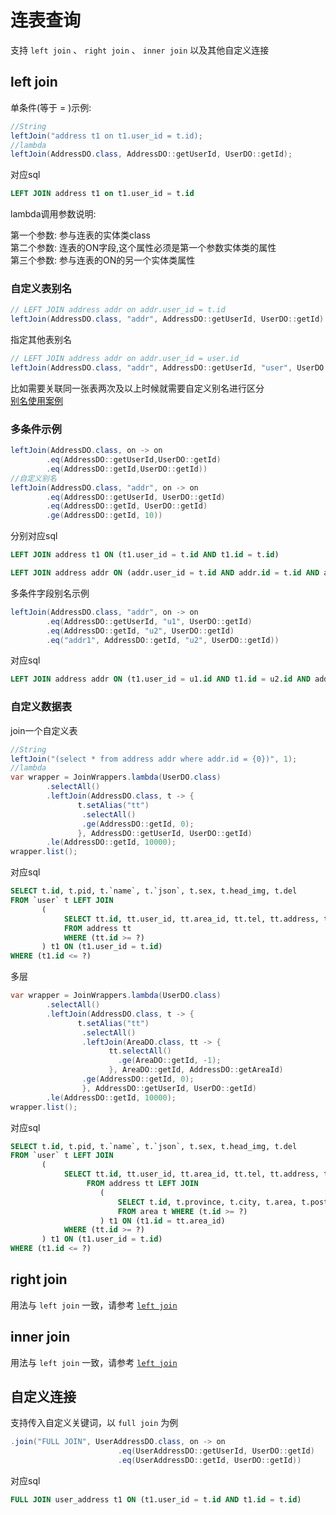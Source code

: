 # 连表查询

支持 `left join` 、 `right join` 、 `inner join` 以及其他自定义连接

## left join

单条件(等于 = )示例:

```java
//String
leftJoin("address t1 on t1.user_id = t.id);
//lambda
leftJoin(AddressDO.class, AddressDO::getUserId, UserDO::getId);
```

对应sql
```sql
LEFT JOIN address t1 on t1.user_id = t.id
```

lambda调用参数说明:

第一个参数: 参与连表的实体类class  
第二个参数: 连表的ON字段,这个属性必须是第一个参数实体类的属性  
第三个参数: 参与连表的ON的另一个实体类属性


### 自定义表别名

```java
// LEFT JOIN address addr on addr.user_id = t.id
leftJoin(AddressDO.class, "addr", AddressDO::getUserId, UserDO::getId)
```

指定其他表别名

```java
// LEFT JOIN address addr on addr.user_id = user.id
leftJoin(AddressDO.class, "addr", AddressDO::getUserId, "user", UserDO::getId)
```

比如需要关联同一张表两次及以上时候就需要自定义别名进行区分  
[别名使用案例](/pages/core/other/join-same-table-many)

### 多条件示例

```java
leftJoin(AddressDO.class, on -> on
        .eq(AddressDO::getUserId,UserDO::getId)
        .eq(AddressDO::getId,UserDO::getId))
//自定义别名
leftJoin(AddressDO.class, "addr", on -> on
        .eq(AddressDO::getUserId, UserDO::getId)
        .eq(AddressDO::getId, UserDO::getId)
        .ge(AddressDO::getId, 10))
```

分别对应sql

```sql
LEFT JOIN address t1 ON (t1.user_id = t.id AND t1.id = t.id)

LEFT JOIN address addr ON (addr.user_id = t.id AND addr.id = t.id AND addr.id = ?)
```

多条件字段别名示例

```java
leftJoin(AddressDO.class, "addr", on -> on
        .eq(AddressDO::getUserId, "u1", UserDO::getId)
        .eq(AddressDO::getId, "u2", UserDO::getId)
        .eq("addr1", AddressDO::getId, "u2", UserDO::getId))
```

对应sql

```sql
LEFT JOIN address addr ON (t1.user_id = u1.id AND t1.id = u2.id AND addr1.id = u2.id)
```

### 自定义数据表 <Badge type="tip" text="1.5.2+" />

join一个自定义表

```java
//String
leftJoin("(select * from address addr where addr.id = {0})", 1);
//lambda
var wrapper = JoinWrappers.lambda(UserDO.class)
        .selectAll()
        .leftJoin(AddressDO.class, t -> {
               t.setAlias("tt")
                .selectAll()
                .ge(AddressDO::getId, 0);
               }, AddressDO::getUserId, UserDO::getId)
        .le(AddressDO::getId, 10000);
wrapper.list();
```

对应sql
```sql
SELECT t.id, t.pid, t.`name`, t.`json`, t.sex, t.head_img, t.del
FROM `user` t LEFT JOIN
       (
            SELECT tt.id, tt.user_id, tt.area_id, tt.tel, tt.address, tt.del
            FROM address tt
            WHERE (tt.id >= ?)
       ) t1 ON (t1.user_id = t.id)
WHERE (t1.id <= ?)
```

多层

```java
var wrapper = JoinWrappers.lambda(UserDO.class)
        .selectAll()
        .leftJoin(AddressDO.class, t -> {
               t.setAlias("tt")
                .selectAll()
                .leftJoin(AreaDO.class, tt -> {
                      tt.selectAll()
                        .ge(AreaDO::getId, -1);
                      }, AreaDO::getId, AddressDO::getAreaId)
                .ge(AddressDO::getId, 0);
                }, AddressDO::getUserId, UserDO::getId)
        .le(AddressDO::getId, 10000);
wrapper.list();
```

对应sql

```sql
SELECT t.id, t.pid, t.`name`, t.`json`, t.sex, t.head_img, t.del
FROM `user` t LEFT JOIN
       (
            SELECT tt.id, tt.user_id, tt.area_id, tt.tel, tt.address, tt.del
                 FROM address tt LEFT JOIN
                    (
                        SELECT t.id, t.province, t.city, t.area, t.postcode, t.del 
                        FROM area t WHERE (t.id >= ?)
                    ) t1 ON (t1.id = tt.area_id)
            WHERE (tt.id >= ?)
       ) t1 ON (t1.user_id = t.id)
WHERE (t1.id <= ?)
```

<!--@include: ../../../component/code-warn.md-->

## right join

用法与 `left join` 一致，请参考 [`left join`](./join.html#left-join)

## inner join

用法与 `left join` 一致，请参考 [`left join`](./join.html#left-join)

## 自定义连接

支持传入自定义关键词，以 `full join` 为例

```java
.join("FULL JOIN", UserAddressDO.class, on -> on
                        .eq(UserAddressDO::getUserId, UserDO::getId)
                        .eq(UserAddressDO::getId, UserDO::getId))
```

对应sql

```sql
FULL JOIN user_address t1 ON (t1.user_id = t.id AND t1.id = t.id)
```
